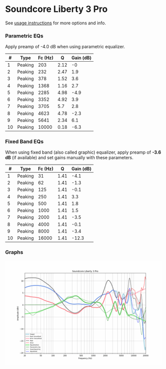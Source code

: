 # Soundcore Liberty 3 Pro
See [usage instructions](https://github.com/jaakkopasanen/AutoEq#usage) for more options and info.

### Parametric EQs
Apply preamp of -4.0 dB when using parametric equalizer.

|   # | Type    |   Fc (Hz) |    Q |   Gain (dB) |
|-----|---------|-----------|------|-------------|
|   1 | Peaking |       203 | 2.12 |        -0   |
|   2 | Peaking |       232 | 2.47 |         1.9 |
|   3 | Peaking |       378 | 1.52 |         3.6 |
|   4 | Peaking |      1368 | 1.16 |         2.7 |
|   5 | Peaking |      2285 | 4.98 |        -4.9 |
|   6 | Peaking |      3352 | 4.92 |         3.9 |
|   7 | Peaking |      3705 | 5.7  |         2.8 |
|   8 | Peaking |      4623 | 4.78 |        -2.3 |
|   9 | Peaking |      5641 | 2.34 |         6.1 |
|  10 | Peaking |     10000 | 0.18 |        -6.3 |

### Fixed Band EQs
When using fixed band (also called graphic) equalizer, apply preamp of **-3.6 dB** (if available) and set gains manually with these parameters.

|   # | Type    |   Fc (Hz) |    Q |   Gain (dB) |
|-----|---------|-----------|------|-------------|
|   1 | Peaking |        31 | 1.41 |        -4.1 |
|   2 | Peaking |        62 | 1.41 |        -1.3 |
|   3 | Peaking |       125 | 1.41 |        -0.1 |
|   4 | Peaking |       250 | 1.41 |         3.3 |
|   5 | Peaking |       500 | 1.41 |         1.8 |
|   6 | Peaking |      1000 | 1.41 |         1.5 |
|   7 | Peaking |      2000 | 1.41 |        -3.5 |
|   8 | Peaking |      4000 | 1.41 |        -0.1 |
|   9 | Peaking |      8000 | 1.41 |        -3.4 |
|  10 | Peaking |     16000 | 1.41 |       -12.3 |

### Graphs
![](./Soundcore%20Liberty%203%20Pro.png)
